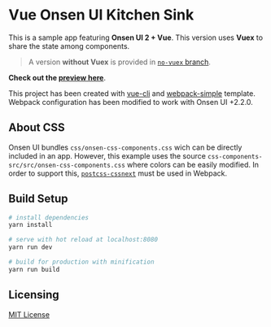 # Vue Onsen UI Kitchen Sink

This is a sample app featuring **Onsen UI 2 + Vue**. This version uses **Vuex** to share the state among components.

> A version **without Vuex** is provided in [`no-vuex` branch](https://github.com/onsenui/vue-onsenui-kitchensink/tree/no-vuex).

**Check out the [preview here](https://onsenui.github.io/vue-onsenui-kitchensink/)**.

This project has been created with [vue-cli](https://github.com/vuejs/vue-cli) and [webpack-simple](https://github.com/vuejs-templates/webpack-simple) template. Webpack configuration has been modified to work with Onsen UI +2.2.0.

## About CSS

Onsen UI bundles `css/onsen-css-components.css` wich can be directly included in an app. However, this example uses the source `css-components-src/src/onsen-css-components.css` where colors can be easily modified. In order to support this, [`postcss-cssnext`](https://github.com/MoOx/postcss-cssnext) must be used in Webpack.


## Build Setup

``` bash
# install dependencies
yarn install

# serve with hot reload at localhost:8080
yarn run dev

# build for production with minification
yarn run build
```

## Licensing

[MIT License](LICENSE.md)
